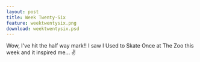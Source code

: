 ```yaml
---
layout: post
title: Week Twenty-Six
feature: weektwentysix.png
download: weektwentysix.psd
---
```

Wow, I've hit the half way mark!! I saw I Used to Skate Once at The Zoo this week and it inspired me... :v: